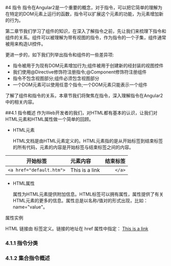 #4 指令
指令在Angular2是一个重要的概念，对于指令，可以把它简单的理解为在特定的DOM元素上运行的函数，指令可以扩展这个元素的功能，为元素增加新的行为。

第二章节我们学习了组件的知识，在深入了解指令之前，先让我们来梳理下指令和组件的关系。组件可以被理解为带有视图的指令，作为指令的一个子集，组件通常被用来构造UI控件。

更进一步的，如下我们列举出指令和组件的一些差异项:

* 指令被用于为现有DOM元素增加行为;组件被用于创建新的经封装的视图控件
* 我们使用@Directive修饰符注册指令;@Component修饰符注册组件
* 指令不包含视图部分;组件必须包含视图部分
* 一个DOM元素可以使用任意个指令;一个DOM元素只能表示一个组件

了解了组件和指令的关系，本章节我们将聚焦在指令，深入理解指令在Angular2中的相关内容。

##4.1 指令概述
作为Web开发者的我们，对HTML都有基本的认识，让我们对HTML元素和HTML属性做一个简单的回顾。

* HTML元素

	HTML文档是由HTML元素定义的。HTML元素指的是从开始标签到结束标签的所有代码，元素的内容是开始标签与结束标签之间的内容。


| 开始标签 | 元素内容   | 结束标签 |
| ------- | :----- | ------: |
| `<a href="default.htm">` | This is a link | `</a>`|
		
		

* HTML属性

	属性为HTML元素提供附加信息。HTML标签可以拥有属性，属性提供了有关HTML元素的更多的信息。属性总是以名称/值对的形式出现，比如：name="value"。
	
属性实例
	
HTML 链接由 <a> 标签定义。链接的地址在 href 属性中指定：
<a href="http://www.w3school.com.cn">This is a link</a>



### 4.1.1 指令分类


### 4.1.2 集合指令概述

